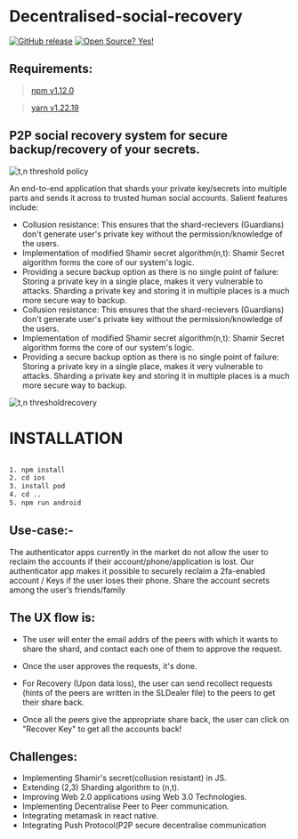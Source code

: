 # Decentralised-social-recovery
[![GitHub release](https://img.shields.io/github/release/pxsocs/warden.svg)](https://github.com/yogendra-17/specterext-warden/releases/tag/Specterext-warden)
[![Open Source? Yes!](https://badgen.net/badge/Open%20Source%20%3F/Yes%21/blue?icon=github)](https://GitHub.com/pxsocs/warden/releases/)

## Requirements:

> [npm v1.12.0](https://docs.npmjs.com/cli/v8/commands/npm-version/)

>[yarn v1.22.19](https://yarnpkg.com/)

## P2P social recovery system for secure backup/recovery of your secrets.

![t,n threshold policy](https://user-images.githubusercontent.com/54116506/205468692-3eb351a7-051a-4364-ac3b-ab70ced90bc6.png)

An end-to-end application that shards your private key/secrets into multiple parts and sends it across to trusted human social accounts. 
Salient features include:

- Collusion resistance: This ensures that the shard-recievers (Guardians) don't generate user's private key without the permission/knowledge of the users.
- Implementation of modified Shamir secret algorithm(n,t): Shamir Secret algorithm forms the core of our system's logic.
- Providing a secure backup option as there is no single point of failure: Storing a private key in a single place, makes it very vulnerable to attacks. Sharding a private key and storing it in multiple places is a much more secure way to backup. 
- Collusion resistance: This ensures that the shard-recievers (Guardians) don't generate user's private key without the permission/knowledge of the users.
- Implementation of modified Shamir secret algorithm(n,t): Shamir Secret algorithm forms the core of our system's logic.
- Providing a secure backup option as there is no single point of failure: Storing a private key in a single place, makes it very vulnerable to attacks. Sharding a private key and storing it in multiple places is a much more secure way to backup. 

![t,n thresholdrecovery](https://user-images.githubusercontent.com/54116506/205468848-5636b8b6-34a8-4637-92a0-5901c525e511.png)


# INSTALLATION

```bash

1. npm install
2. cd ios
3. install pod
4. cd ..
5. npm run android

```

## Use-case:-
The authenticator apps currently in the market do not allow the user to reclaim the accounts if their account/phone/application is lost. Our authenticator app makes it possible to securely reclaim a 2fa-enabled account / Keys if the user loses their phone.
Share the account secrets among the user’s friends/family

## The UX flow is:

- The user will enter the email addrs of the peers with which it wants to share the shard, and contact each one of them to approve the request.

- Once the user approves the requests, it's done.

- For Recovery (Upon data loss), the user can send recollect requests (hints of the peers are written in the SLDealer file) to the peers to get their share back.

- Once all the peers give the appropriate share back, the user can click on "Recover Key" to get all the accounts back!

## Challenges:

- Implementing Shamir's secret(collusion resistant) in JS.
- Extending (2,3) Sharding algorithm to (n,t).
- Improving Web 2.0 applications using Web 3.0 Technologies.
- Implementing Decentralise Peer to Peer communication.
- Integrating metamask in react native.
- Integrating Push Protocol(P2P secure decentralise communication
